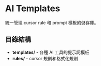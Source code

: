 # AI Templates

統一管理 cursor rule 和 prompt 樣板的儲存庫。

## 目錄結構

- **templates/** - 各種 AI 工具的提示詞模板
- **rules/** - cursor 規則和格式化規則
